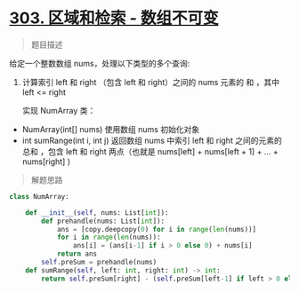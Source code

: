 # [303. 区域和检索 - 数组不可变](https://leetcode.cn/problems/range-sum-query-immutable/)

> 题目描述

给定一个整数数组  nums，处理以下类型的多个查询:

1. 计算索引 left 和 right （包含 left 和 right）之间的 nums 元素的 和 ，其中 left <= right

   

   实现 NumArray 类：

- NumArray(int[] nums) 使用数组 nums 初始化对象
- int sumRange(int i, int j) 返回数组 nums 中索引 left 和 right 之间的元素的 总和 ，包含 left 和 right 两点（也就是 nums[left] + nums[left + 1] + ... + nums[right] )

> 解题思路

```python
class NumArray:

    def __init__(self, nums: List[int]):
        def prehandle(nums: List[int]):
            ans = [copy.deepcopy(0) for i in range(len(nums))]
            for i in range(len(nums)):
                ans[i] = (ans[i-1] if i > 0 else 0) + nums[i]
            return ans
        self.preSum = prehandle(nums)
    def sumRange(self, left: int, right: int) -> int:
        return self.preSum[right] - (self.preSum[left-1] if left > 0 else 0)
```

